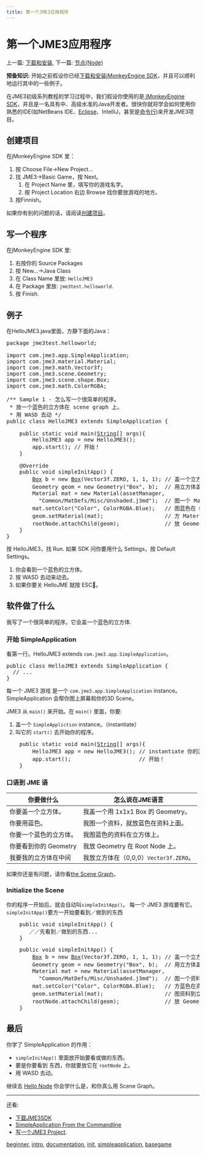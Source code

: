 ```yaml
---
title: 第一个JME3应用程序
---
```

<h1 class="sectionedit1" id="第一个jme3应用程序">第一个JME3应用程序</h1>
<div class="level1">

<p>
上一篇: <a href="/documentation_zh.html" class="wikilink1" title="documentation_zh">下载和安装</a>, 下一篇: <a href="/jme3/beginner/hello_node_zh.html" class="wikilink1" title="jme3:beginner:hello_node_zh">节点(Node)</a>
</p>

<p>
<strong>预备知识:</strong> 开始之前假设你已经<a href="/documentation_zh.html" class="wikilink1" title="documentation_zh">下载和安装jMonkeyEngine SDK</a>，并且可以顺利地运行其中的一些例子。
</p>

<p>
在JME3初级系列教程的学习过程中，我们假设你使用的是<a href="/sdk.html" class="wikilink1" title="sdk"> jMonkeyEngine SDK</a>，并且是一名具有中、高级水准的Java开发者。很快你就将学会如何使用你熟悉的IDE(如NetBeans IDE、<a href="/jme3/setting_up_jme3_in_eclipse_zh.html" class="wikilink1" title="jme3:setting_up_jme3_in_eclipse_zh">Eclipse</a>、IntelliJ，甚至是<a href="/jme3/simpleapplication_from_the_commandline.html" class="wikilink1" title="jme3:simpleapplication_from_the_commandline">命令行</a>)来开发JME3项目。
</p>

</div>
<!-- EDIT1 SECTION "第一个JME3应用程序" [1-706] -->
<h2 class="sectionedit2" id="创建项目">创建项目</h2>
<div class="level2">

<p>
在jMonkeyEngine SDK 里：
</p>
<ol>
<li class="level1"><div class="li"> 按 Choose File→New Project…</div>
</li>
<li class="level1"><div class="li"> 找 JME3→Basic Game，按 Next。</div>
<ol>
<li class="level2"><div class="li"> 在 Project Name 里，填写你的游戏名字。 </div>
</li>
<li class="level2"><div class="li"> 按 Project Location 右边 Browse 找你要放游戏的地方。</div>
</li>
</ol>
</li>
<li class="level1"><div class="li"> 按Finnish。</div>
</li>
</ol>

<p>
如果你有别的问题的话，请阅读<a href="/sdk/project_creation.html" class="wikilink1" title="sdk:project_creation">创建项目</a>。
</p>

</div>
<!-- EDIT2 SECTION "创建项目" [707-1069] -->
<h2 class="sectionedit3" id="写一个程序">写一个程序</h2>
<div class="level2">

<p>
在jMonkeyEngine SDK 里:
</p>
<ol>
<li class="level1"><div class="li"> 右按你的 Source Packages</div>
</li>
<li class="level1"><div class="li"> 按 New…→Java Class</div>
</li>
<li class="level1"><div class="li"> 在 Class Name 里放: <code>HelloJME3</code></div>
</li>
<li class="level1"><div class="li"> 在 Package 里放: <code>jme3test.helloworld</code>. </div>
</li>
<li class="level1"><div class="li"> 按 Finish.</div>
</li>
</ol>

</div>
<!-- EDIT3 SECTION "写一个程序" [1070-1293] -->
<h2 class="sectionedit4" id="例子">例子</h2>
<div class="level2">

<p>
在HelloJME3.java里面，方静下面的Java：
</p>
<pre class="code java"><span class="kw1">package</span> <span class="co2">jme3test.helloworld</span><span class="sy0">;</span>
 
<span class="kw1">import</span> <span class="co2">com.jme3.app.SimpleApplication</span><span class="sy0">;</span>
<span class="kw1">import</span> <span class="co2">com.jme3.material.Material</span><span class="sy0">;</span>
<span class="kw1">import</span> <span class="co2">com.jme3.math.Vector3f</span><span class="sy0">;</span>
<span class="kw1">import</span> <span class="co2">com.jme3.scene.Geometry</span><span class="sy0">;</span>
<span class="kw1">import</span> <span class="co2">com.jme3.scene.shape.Box</span><span class="sy0">;</span>
<span class="kw1">import</span> <span class="co2">com.jme3.math.ColorRGBA</span><span class="sy0">;</span>
 
<span class="co3">/** Sample 1 - 怎么写一个很简单的程序。
 * 放一个蓝色的立方体在 scene graph 上。
 * 用 WASD 去动 */</span>
<span class="kw1">public</span> <span class="kw1">class</span> HelloJME3 <span class="kw1">extends</span> SimpleApplication <span class="br0">{</span>
 
    <span class="kw1">public</span> <span class="kw1">static</span> <span class="kw4">void</span> main<span class="br0">(</span><a href="http://www.google.com/search?hl=en&amp;q=allinurl%3Adocs.oracle.com+javase+docs+api+string"><span class="kw3">String</span></a><span class="br0">[</span><span class="br0">]</span> args<span class="br0">)</span><span class="br0">{</span>
        HelloJME3 app <span class="sy0">=</span> <span class="kw1">new</span> HelloJME3<span class="br0">(</span><span class="br0">)</span><span class="sy0">;</span>
        app.<span class="me1">start</span><span class="br0">(</span><span class="br0">)</span><span class="sy0">;</span> <span class="co1">// 开始！</span>
    <span class="br0">}</span>
 
    @Override
    <span class="kw1">public</span> <span class="kw4">void</span> simpleInitApp<span class="br0">(</span><span class="br0">)</span> <span class="br0">{</span>
        <a href="http://www.google.com/search?hl=en&amp;q=allinurl%3Adocs.oracle.com+javase+docs+api+box"><span class="kw3">Box</span></a> b <span class="sy0">=</span> <span class="kw1">new</span> <a href="http://www.google.com/search?hl=en&amp;q=allinurl%3Adocs.oracle.com+javase+docs+api+box"><span class="kw3">Box</span></a><span class="br0">(</span>Vector3f.<span class="me1">ZERO</span>, <span class="nu0">1</span>, <span class="nu0">1</span>, <span class="nu0">1</span><span class="br0">)</span><span class="sy0">;</span> <span class="co1">// 盖一个立方体在（0,0,0）</span>
        Geometry geom <span class="sy0">=</span> <span class="kw1">new</span> Geometry<span class="br0">(</span><span class="st0">"Box"</span>, b<span class="br0">)</span><span class="sy0">;</span>  <span class="co1">// 用立方体盖一个 Geometry。</span>
        Material mat <span class="sy0">=</span> <span class="kw1">new</span> Material<span class="br0">(</span>assetManager,
          <span class="st0">"Common/MatDefs/Misc/Unshaded.j3md"</span><span class="br0">)</span><span class="sy0">;</span>  <span class="co1">// 图一个 Material。</span>
        mat.<span class="me1">setColor</span><span class="br0">(</span><span class="st0">"Color"</span>, ColorRGBA.<span class="me1">Blue</span><span class="br0">)</span><span class="sy0">;</span>   <span class="co1">// 图蓝色在 Material 上。</span>
        geom.<span class="me1">setMaterial</span><span class="br0">(</span>mat<span class="br0">)</span><span class="sy0">;</span>                   <span class="co1">// 方 Material 在立方体上。</span>
        rootNode.<span class="me1">attachChild</span><span class="br0">(</span>geom<span class="br0">)</span><span class="sy0">;</span>              <span class="co1">// 放 Geometry 在 Root Node 上。（让大家看到那个 Geometry）</span>
    <span class="br0">}</span>
<span class="br0">}</span></pre>

<p>
按 HelloJME3，找 Run. 如果 SDK 问你要用什么 Settings，按 Default Settings。
</p>
<ol>
<li class="level1"><div class="li"> 你会看到一个蓝色的立方体。</div>
</li>
<li class="level1"><div class="li"> 按 WASD 去动来动去。</div>
</li>
<li class="level1"><div class="li"> 如果你要关 HelloJME 就按 ESC。</div>
</li>
</ol>

</div>
<!-- EDIT4 SECTION "例子" [1294-2772] -->
<h2 class="sectionedit5" id="软件做了什么">软件做了什么</h2>
<div class="level2">

<p>
我写了一个很简单的程序。它会盖一个蓝色的立方体.
</p>

</div>
<!-- EDIT5 SECTION "软件做了什么" [2773-2874] -->
<h3 class="sectionedit6" id="开始_simpleapplication">开始 SimpleApplication</h3>
<div class="level3">

<p>
看第一行。HelloJME3 extends <code>com.jme3.app.SimpleApplication</code>。 
</p>
<pre class="code java"><span class="kw1">public</span> <span class="kw1">class</span> HelloJME3 <span class="kw1">extends</span> SimpleApplication <span class="br0">{</span>
  <span class="co1">// ...</span>
<span class="br0">}</span></pre>

<p>
每一个 JME3 游戏 是一个 <code>com.jme3.app.SimpleApplication</code> instance。 SimpleApplication 会帮你图上屏幕和你的3D Scene。
</p>

<p>
JME3 从 <code>main()</code> 来开始。在 <code>main()</code> 里面，你要:
</p>
<ol>
<li class="level1"><div class="li"> 盖一个 <code>SimpleAppliction</code> instance。（instantiate）</div>
</li>
<li class="level1"><div class="li"> 叫它的 <code>start()</code> 去开始你的程序。</div>
</li>
</ol>
<pre class="code java">    <span class="kw1">public</span> <span class="kw1">static</span> <span class="kw4">void</span> main<span class="br0">(</span><a href="http://www.google.com/search?hl=en&amp;q=allinurl%3Adocs.oracle.com+javase+docs+api+string"><span class="kw3">String</span></a><span class="br0">[</span><span class="br0">]</span> args<span class="br0">)</span><span class="br0">{</span>
        HelloJME3 app <span class="sy0">=</span> <span class="kw1">new</span> HelloJME3<span class="br0">(</span><span class="br0">)</span><span class="sy0">;</span> <span class="co1">// instantiate 你的游戏。</span>
        app.<span class="me1">start</span><span class="br0">(</span><span class="br0">)</span><span class="sy0">;</span>                     <span class="co1">// 开始！</span>
    <span class="br0">}</span></pre>

</div>
<!-- EDIT6 SECTION "开始 SimpleApplication" [2875-3583] -->
<h3 class="sectionedit7" id="口语到_jme_语">口语到 JME 语</h3>
<div class="level3">
<div class="table sectionedit8"><table class="inline">
	<thead>
	<tr class="row0">
		<th class="col0">你要做什么</th><th class="col1">怎么说在JME语言</th>
	</tr>
	</thead>
	<tr class="row1">
		<td class="col0">你要盖一个立方体。</td><td class="col1">我盖一个用 1x1x1 Box 的 Geometry。</td>
	</tr>
	<tr class="row2">
		<td class="col0">你要用蓝色。</td><td class="col1">我图一个资料，就放蓝色在资料上面。</td>
	</tr>
	<tr class="row3">
		<td class="col0">你要一个蓝色的立方体。</td><td class="col1">我图蓝色的资料在立方体上。</td>
	</tr>
	<tr class="row4">
		<td class="col0">你要看到你的 Geometry</td><td class="col1">我放 Geometry 在 Root Node 上。</td>
	</tr>
	<tr class="row5">
		<td class="col0">我要我的立方体在中间</td><td class="col1">我放立方体在（0,0,0）<code>Vector3f.ZERO</code>。</td>
	</tr>
</table></div>
<!-- EDIT8 TABLE [3613-4023] -->
<p>
如果你还是有问题，请你看<a href="/jme3/the_scene_graph.html" class="wikilink1" title="jme3:the_scene_graph">the Scene Graph</a>。
</p>

</div>
<!-- EDIT7 SECTION "口语到 JME 语" [3584-4089] -->
<h3 class="sectionedit9" id="initialize_the_scene">Initialize the Scene</h3>
<div class="level3">

<p>
你的程序一开始后，就会自动叫<code>simpleInitApp()</code>。 每一个 JME3 游戏要有它。<code>simpleInitApp()</code>要方一开始要看到／做到的东西
</p>
<pre class="code java">    <span class="kw1">public</span> <span class="kw4">void</span> simpleInitApp<span class="br0">(</span><span class="br0">)</span> <span class="br0">{</span>
       ／／先看到／做到的东西...
    <span class="br0">}</span></pre>
<pre class="code java">    <span class="kw1">public</span> <span class="kw4">void</span> simpleInitApp<span class="br0">(</span><span class="br0">)</span> <span class="br0">{</span>
        <a href="http://www.google.com/search?hl=en&amp;q=allinurl%3Adocs.oracle.com+javase+docs+api+box"><span class="kw3">Box</span></a> b <span class="sy0">=</span> <span class="kw1">new</span> <a href="http://www.google.com/search?hl=en&amp;q=allinurl%3Adocs.oracle.com+javase+docs+api+box"><span class="kw3">Box</span></a><span class="br0">(</span>Vector3f.<span class="me1">ZERO</span>, <span class="nu0">1</span>, <span class="nu0">1</span>, <span class="nu0">1</span><span class="br0">)</span><span class="sy0">;</span> <span class="co1">// 盖一个立方体在（0,0,0）</span>
        Geometry geom <span class="sy0">=</span> <span class="kw1">new</span> Geometry<span class="br0">(</span><span class="st0">"Box"</span>, b<span class="br0">)</span><span class="sy0">;</span>  <span class="co1">// 用立方体盖一个 Geometry。</span>
        Material mat <span class="sy0">=</span> <span class="kw1">new</span> Material<span class="br0">(</span>assetManager,
          <span class="st0">"Common/MatDefs/Misc/Unshaded.j3md"</span><span class="br0">)</span><span class="sy0">;</span>  <span class="co1">// 图一个资料。</span>
        mat.<span class="me1">setColor</span><span class="br0">(</span><span class="st0">"Color"</span>, ColorRGBA.<span class="me1">Blue</span><span class="br0">)</span><span class="sy0">;</span>   <span class="co1">// 方蓝色在资料上。</span>
        geom.<span class="me1">setMaterial</span><span class="br0">(</span>mat<span class="br0">)</span><span class="sy0">;</span>                   <span class="co1">// 图资料到立方体上。</span>
        rootNode.<span class="me1">attachChild</span><span class="br0">(</span>geom<span class="br0">)</span><span class="sy0">;</span>              <span class="co1">// 放 Geometry 在 Root Node 上。（让大家看到你的 Geometry）</span>
    <span class="br0">}</span></pre>

</div>
<!-- EDIT9 SECTION "Initialize the Scene" [4090-5019] -->
<h2 class="sectionedit10" id="最后">最后</h2>
<div class="level2">

<p>
你学了 SimpleApplication 的作用：
</p>
<ul>
<li class="level1"><div class="li"> <code>simpleInitApp()</code> 里面放开始要看或做的东西。</div>
</li>
<li class="level1"><div class="li"> 要是你要看到 东西，你就要放它在 <code>rootNode</code> 上。</div>
</li>
<li class="level1"><div class="li"> 用 WASD 去动。</div>
</li>
</ul>

<p>
继续去 <a href="/jme3/beginner/hello_node.html" class="wikilink1" title="jme3:beginner:hello_node">Hello Node</a> 你会学什么是，和你真么用 Scene Graph。
</p>
<hr />

<p>
还看:
</p>
<ul>
<li class="level1"><div class="li"> <a href="http://jmonkeyengine.org/wiki/doku.php/" class="urlextern" title="http://jmonkeyengine.org/wiki/doku.php/" rel="nofollow">下载JME3SDK</a></div>
</li>
<li class="level1"><div class="li"> <a href="/jme3/simpleapplication_from_the_commandline.html" class="wikilink1" title="jme3:simpleapplication_from_the_commandline">SimpleApplication From the Commandline</a></div>
</li>
<li class="level1"><div class="li"> <a href="/sdk/project_creation.html" class="wikilink1" title="sdk:project_creation">写一个JME3 Project</a>.</div>
</li>
</ul>
<div class="tags"><span>
	<a href="/tag/beginner.html" class="wikilink1" title="tag:beginner" rel="tag">beginner</a>,
	<a href="/tag/intro.html" class="wikilink1" title="tag:intro" rel="tag">intro</a>,
	<a href="/tag/documentation.html" class="wikilink1" title="tag:documentation" rel="tag">documentation</a>,
	<a href="/tag/init.html" class="wikilink1" title="tag:init" rel="tag">init</a>,
	<a href="/tag/simpleapplication.html" class="wikilink1" title="tag:simpleapplication" rel="tag">simpleapplication</a>,
	<a href="/tag/basegame.html" class="wikilink1" title="tag:basegame" rel="tag">basegame</a>
</span></div>

</div>
<!-- EDIT10 SECTION "最后" [5020-] -->

